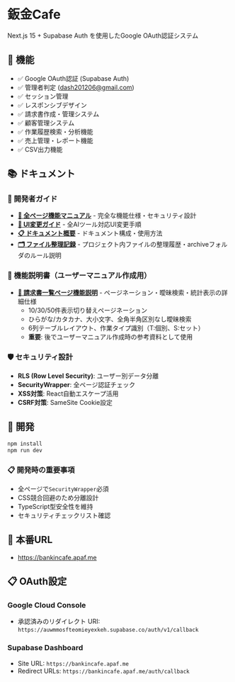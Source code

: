 # 鈑金Cafe

Next.js 15 + Supabase Auth を使用したGoogle OAuth認証システム

## 🚀 機能

- ✅ Google OAuth認証 (Supabase Auth)
- ✅ 管理者判定 (dash201206@gmail.com)
- ✅ セッション管理
- ✅ レスポンシブデザイン
- ✅ 請求書作成・管理システム
- ✅ 顧客管理システム
- ✅ 作業履歴検索・分析機能
- ✅ 売上管理・レポート機能
- ✅ CSV出力機能

## 📚 ドキュメント

### 🔧 開発者ガイド
- **[📖 全ページ機能マニュアル](./docs/全ページ機能マニュアル.md)** - 完全な機能仕様・セキュリティ設計
- **[🎨 UI変更ガイド](./docs/UI_MODIFICATION_GUIDE.md)** - 全AIツール対応UI変更手順
- **[📋 ドキュメント概要](./docs/README.md)** - ドキュメント構成・使用方法
- **[🗂️ ファイル整理記録](./FILE_ORGANIZATION_LOG.md)** - プロジェクト内ファイルの整理履歴・archiveフォルダのルール説明

### 📝 機能説明書（ユーザーマニュアル作成用）
- **[📄 請求書一覧ページ機能説明](./docs/invoice-list-features.md)** - ページネーション・曖昧検索・統計表示の詳細仕様
  - 10/30/50件表示切り替えページネーション
  - ひらがな/カタカナ、大小文字、全角半角区別なし曖昧検索
  - 6列テーブルレイアウト、作業タイプ識別（T:個別、S:セット）
  - **重要**: 後でユーザーマニュアル作成時の参考資料として使用

### 🛡️ セキュリティ設計
- **RLS (Row Level Security)**: ユーザー別データ分離
- **SecurityWrapper**: 全ページ認証チェック
- **XSS対策**: React自動エスケープ活用
- **CSRF対策**: SameSite Cookie設定

## 🔧 開発

```bash
npm install
npm run dev
```

### 📋 開発時の重要事項
- 全ページで`SecurityWrapper`必須
- CSS競合回避のため分離設計
- TypeScript型安全性を維持
- セキュリティチェックリスト確認

## 🔗 本番URL
- https://bankincafe.apaf.me

## 📋 OAuth設定

### Google Cloud Console
- 承認済みのリダイレクト URI: `https://auwmmosfteomieyexkeh.supabase.co/auth/v1/callback`

### Supabase Dashboard  
- Site URL: `https://bankincafe.apaf.me`
- Redirect URLs: `https://bankincafe.apaf.me/auth/callback`